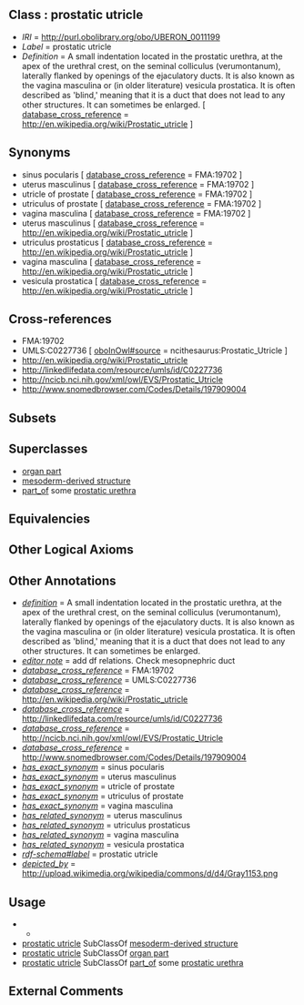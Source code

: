 
## Class : prostatic utricle

 * *IRI* = http://purl.obolibrary.org/obo/UBERON_0011199
 * *Label* = prostatic utricle
 * *Definition* = A small indentation located in the prostatic urethra, at the apex of the urethral crest, on the seminal colliculus (verumontanum), laterally flanked by openings of the ejaculatory ducts. It is also known as the vagina masculina or (in older literature) vesicula prostatica. It is often described as 'blind,' meaning that it is a duct that does not lead to any other structures. It can sometimes be enlarged. [ [database_cross_reference](../../ef/oboInOwl#hasDbXref.md) = http://en.wikipedia.org/wiki/Prostatic_utricle ]

## Synonyms

 * sinus pocularis [ [database_cross_reference](../../ef/oboInOwl#hasDbXref.md) = FMA:19702 ]
 * uterus masculinus [ [database_cross_reference](../../ef/oboInOwl#hasDbXref.md) = FMA:19702 ]
 * utricle of prostate [ [database_cross_reference](../../ef/oboInOwl#hasDbXref.md) = FMA:19702 ]
 * utriculus of prostate [ [database_cross_reference](../../ef/oboInOwl#hasDbXref.md) = FMA:19702 ]
 * vagina masculina [ [database_cross_reference](../../ef/oboInOwl#hasDbXref.md) = FMA:19702 ]
 * uterus masculinus [ [database_cross_reference](../../ef/oboInOwl#hasDbXref.md) = http://en.wikipedia.org/wiki/Prostatic_utricle ]
 * utriculus prostaticus [ [database_cross_reference](../../ef/oboInOwl#hasDbXref.md) = http://en.wikipedia.org/wiki/Prostatic_utricle ]
 * vagina masculina [ [database_cross_reference](../../ef/oboInOwl#hasDbXref.md) = http://en.wikipedia.org/wiki/Prostatic_utricle ]
 * vesicula prostatica [ [database_cross_reference](../../ef/oboInOwl#hasDbXref.md) = http://en.wikipedia.org/wiki/Prostatic_utricle ]

## Cross-references

 * FMA:19702
 * UMLS:C0227736 [ [oboInOwl#source](../../ce/oboInOwl#source.md) = ncithesaurus:Prostatic_Utricle ]
 * http://en.wikipedia.org/wiki/Prostatic_utricle
 * http://linkedlifedata.com/resource/umls/id/C0227736
 * http://ncicb.nci.nih.gov/xml/owl/EVS/Prostatic_Utricle
 * http://www.snomedbrowser.com/Codes/Details/197909004

## Subsets


## Superclasses

 * [organ part](../../UBERON/64/UBERON_0000064.md)
 * [mesoderm-derived structure](../../UBERON/20/UBERON_0004120.md)
 * [part_of](../../BFO/50/BFO_0000050.md) some [prostatic urethra](../../UBERON/35/UBERON_0001335.md)

## Equivalencies


## Other Logical Axioms


## Other Annotations

 * *[definition](../../IAO/15/IAO_0000115.md)* = A small indentation located in the prostatic urethra, at the apex of the urethral crest, on the seminal colliculus (verumontanum), laterally flanked by openings of the ejaculatory ducts. It is also known as the vagina masculina or (in older literature) vesicula prostatica. It is often described as 'blind,' meaning that it is a duct that does not lead to any other structures. It can sometimes be enlarged.
 * *[editor note](../../IAO/16/IAO_0000116.md)* = add df relations. Check mesopnephric duct
 * *[database_cross_reference](../../ef/oboInOwl#hasDbXref.md)* = FMA:19702
 * *[database_cross_reference](../../ef/oboInOwl#hasDbXref.md)* = UMLS:C0227736
 * *[database_cross_reference](../../ef/oboInOwl#hasDbXref.md)* = http://en.wikipedia.org/wiki/Prostatic_utricle
 * *[database_cross_reference](../../ef/oboInOwl#hasDbXref.md)* = http://linkedlifedata.com/resource/umls/id/C0227736
 * *[database_cross_reference](../../ef/oboInOwl#hasDbXref.md)* = http://ncicb.nci.nih.gov/xml/owl/EVS/Prostatic_Utricle
 * *[database_cross_reference](../../ef/oboInOwl#hasDbXref.md)* = http://www.snomedbrowser.com/Codes/Details/197909004
 * *[has_exact_synonym](../../ym/oboInOwl#hasExactSynonym.md)* = sinus pocularis
 * *[has_exact_synonym](../../ym/oboInOwl#hasExactSynonym.md)* = uterus masculinus
 * *[has_exact_synonym](../../ym/oboInOwl#hasExactSynonym.md)* = utricle of prostate
 * *[has_exact_synonym](../../ym/oboInOwl#hasExactSynonym.md)* = utriculus of prostate
 * *[has_exact_synonym](../../ym/oboInOwl#hasExactSynonym.md)* = vagina masculina
 * *[has_related_synonym](../../ym/oboInOwl#hasRelatedSynonym.md)* = uterus masculinus
 * *[has_related_synonym](../../ym/oboInOwl#hasRelatedSynonym.md)* = utriculus prostaticus
 * *[has_related_synonym](../../ym/oboInOwl#hasRelatedSynonym.md)* = vagina masculina
 * *[has_related_synonym](../../ym/oboInOwl#hasRelatedSynonym.md)* = vesicula prostatica
 * *[rdf-schema#label](../../el/rdf-schema#label.md)* = prostatic utricle
 * *[depicted_by](../../depicted/by/depicted_by.md)* = http://upload.wikimedia.org/wikipedia/commons/d/d4/Gray1153.png

## Usage

 * -
 * [prostatic utricle](../../UBERON/99/UBERON_0011199.md) SubClassOf [mesoderm-derived structure](../../UBERON/20/UBERON_0004120.md)
 * [prostatic utricle](../../UBERON/99/UBERON_0011199.md) SubClassOf [organ part](../../UBERON/64/UBERON_0000064.md)
 * [prostatic utricle](../../UBERON/99/UBERON_0011199.md) SubClassOf [part_of](../../BFO/50/BFO_0000050.md) some [prostatic urethra](../../UBERON/35/UBERON_0001335.md)

## External Comments

